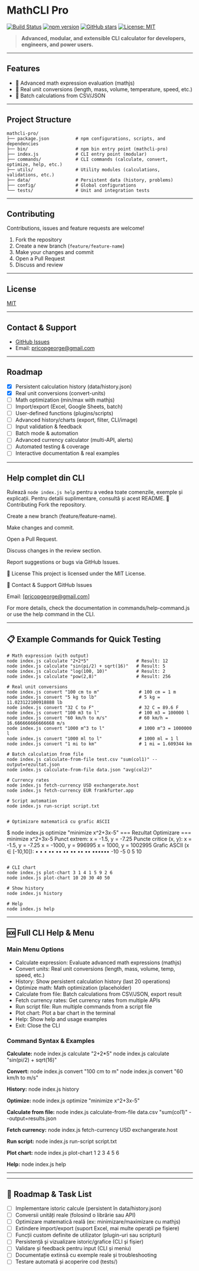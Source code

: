 

# MathCLI Pro

[![Build Status](https://github.com/gzeu/mathcli-pro/actions/workflows/ci.yml/badge.svg)](https://github.com/gzeu/mathcli-pro/actions/workflows/ci.yml)
[![npm version](https://img.shields.io/npm/v/mathcli-pro.svg)](https://www.npmjs.com/package/mathcli-pro)
[![GitHub stars](https://img.shields.io/github/stars/gzeu/mathcli-pro.svg?style=social)](https://github.com/gzeu/mathcli-pro)
[![License: MIT](https://img.shields.io/badge/License-MIT-yellow.svg)](LICENSE)

> **Advanced, modular, and extensible CLI calculator for developers, engineers, and power users.**

---

## Features

- 📐 Advanced math expression evaluation (mathjs)
- 🔄 Real unit conversions (length, mass, volume, temperature, speed, etc.)
- 🧮 Batch calculations from CSV/JSON

---

## Project Structure

```
mathcli-pro/
├── package.json          # npm configurations, scripts, and dependencies
├── bin/                  # npm bin entry point (mathcli-pro)
├── index.js              # CLI entry point (modular)
├── commands/             # CLI commands (calculate, convert, optimize, help, etc.)
├── utils/                # Utility modules (calculations, validations, etc.)
├── data/                 # Persistent data (history, problems)
├── config/               # Global configurations
└── tests/                # Unit and integration tests
```

---

## Contributing

Contributions, issues and feature requests are welcome!

1. Fork the repository
2. Create a new branch (`feature/feature-name`)
3. Make your changes and commit
4. Open a Pull Request
5. Discuss and review

---

## License

[MIT](LICENSE)

---

## Contact & Support

- [GitHub Issues](https://github.com/gzeu/mathcli-pro/issues)
- Email: pricopgeorge@gmail.com

---

## Roadmap

- [x] Persistent calculation history (data/history.json)
- [x] Real unit conversions (convert-units)
- [ ] Math optimization (min/max with mathjs)
- [ ] Import/export (Excel, Google Sheets, batch)
- [ ] User-defined functions (plugins/scripts)
- [ ] Advanced history/charts (export, filter, CLI/image)
- [ ] Input validation & feedback
- [ ] Batch mode & automation
- [ ] Advanced currency calculator (multi-API, alerts)
- [ ] Automated testing & coverage
- [ ] Interactive documentation & real examples

---

## Help complet din CLI
Rulează `node index.js help` pentru a vedea toate comenzile, exemple și explicații. Pentru detalii suplimentare, consultă și acest README.
🤝 Contributing
Fork the repository.

Create a new branch (feature/feature-name).

Make changes and commit.

Open a Pull Request.

Discuss changes in the review section.

Report suggestions or bugs via GitHub Issues.

📄 License
This project is licensed under the MIT License.

📢 Contact & Support
GitHub Issues

Email: [pricopgeorge@gmail.com]

For more details, check the documentation in commands/help-command.js or use the help command in the CLI.

---


## 📋 Example Commands for Quick Testing

```
# Math expression (with output)
node index.js calculate "2+2*5"                  # Result: 12
node index.js calculate "sin(pi/2) + sqrt(16)"   # Result: 5
node index.js calculate "log(100, 10)"           # Result: 2
node index.js calculate "pow(2,8)"               # Result: 256

# Real unit conversions
node index.js convert "100 cm to m"               # 100 cm = 1 m
node index.js convert "5 kg to lb"                # 5 kg = 11.023122100918888 lb
node index.js convert "32 C to F"                 # 32 C = 89.6 F
node index.js convert "100 m3 to l"               # 100 m3 = 100000 l
node index.js convert "60 km/h to m/s"            # 60 km/h = 16.666666666666668 m/s
node index.js convert "1000 m^3 to l"             # 1000 m^3 = 1000000 l
node index.js convert "1000 ml to l"              # 1000 ml = 1 l
node index.js convert "1 mi to km"                # 1 mi = 1.609344 km

# Batch calculation from file
node index.js calculate-from-file test.csv "sum(col1)" --output=rezultat.json
node index.js calculate-from-file data.json "avg(col2)"

# Currency rates
node index.js fetch-currency USD exchangerate.host
node index.js fetch-currency EUR frankfurter.app

# Script automation
node index.js run-script script.txt


# Optimizare matematică cu grafic ASCII
```
$ node index.js optimize "minimize x^2+3x-5"
=== Rezultat Optimizare ===
 minimize x^2+3x-5
 Punct extrem: x = -1.5, y = -7.25
Puncte critice (x, y):
  x = -1.5, y = -7.25 <extremum>
  x = -1000, y = 996995
  x = 1000, y = 1002995
Grafic ASCII (x ∈ [-10,10]):
•
•
•
 ••
  ••
   ••
    ••
     ••      ••
       ••••••
  -10        -5         0         5        10
```

# CLI chart
node index.js plot-chart 3 1 4 1 5 9 2 6
node index.js plot-chart 10 20 30 40 50

# Show history
node index.js history

# Help
node index.js help
```

---

## 🆘 Full CLI Help & Menu

### Main Menu Options

- Calculate expression: Evaluate advanced math expressions (mathjs)
- Convert units: Real unit conversions (length, mass, volume, temp, speed, etc.)
- History: Show persistent calculation history (last 20 operations)
- Optimize math: Math optimization (placeholder)
- Calculate from file: Batch calculations from CSV/JSON, export result
- Fetch currency rates: Get currency rates from multiple APIs
- Run script file: Run multiple commands from a script file
- Plot chart: Plot a bar chart in the terminal
- Help: Show help and usage examples
- Exit: Close the CLI

### Command Syntax & Examples

**Calculate:**
  node index.js calculate "2+2*5"
  node index.js calculate "sin(pi/2) + sqrt(16)"

**Convert:**
  node index.js convert "100 cm to m"
  node index.js convert "60 km/h to m/s"

**History:**
  node index.js history

**Optimize:**
  node index.js optimize "minimize x^2+3x-5"

**Calculate from file:**
  node index.js calculate-from-file data.csv "sum(col1)" --output=results.json

**Fetch currency:**
  node index.js fetch-currency USD exchangerate.host

**Run script:**
  node index.js run-script script.txt

**Plot chart:**
  node index.js plot-chart 1 2 3 4 5 6

**Help:**
  node index.js help

---

---

## 🚦 Roadmap & Task List

- [ ] Implementare istoric calcule (persistent în data/history.json)
- [ ] Conversii unități reale (folosind o librărie sau API)
- [ ] Optimizare matematică reală (ex: minimizare/maximizare cu mathjs)
- [ ] Extindere import/export (suport Excel, mai multe operații pe fișiere)
- [ ] Funcții custom definite de utilizator (plugin-uri sau scripturi)
- [ ] Persistență și vizualizare istoric/grafice (CLI și fișier)
- [ ] Validare și feedback pentru input (CLI și meniu)
- [ ] Documentație extinsă cu exemple reale și troubleshooting
- [ ] Testare automată și acoperire cod (tests/)